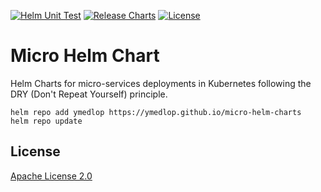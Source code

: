 [![Helm Unit Test](https://github.com/ymedlop/micro-helm-chart/actions/workflows/helm-unittest.yaml/badge.svg?branch=main&event=push)](https://github.com/ymedlop/micro-helm-chart/actions/workflows/helm-unittest.yaml) [![Release Charts](https://github.com/ymedlop/micro-helm-chart/actions/workflows/helm-release.yml/badge.svg?event=push)](https://github.com/ymedlop/micro-helm-chart/actions/workflows/helm-release.yml) [![License](https://img.shields.io/badge/License-Apache%202.0-blue.svg)](https://opensource.org/licenses/Apache-2.0)

# Micro Helm Chart
Helm Charts for micro-services deployments in Kubernetes following the DRY (Don't Repeat Yourself) principle.

```console
helm repo add ymedlop https://ymedlop.github.io/micro-helm-charts
helm repo update
```

## License
[Apache License 2.0](/LICENSE)